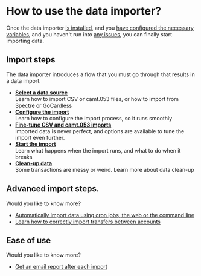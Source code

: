 # How to use the data importer?

Once the data importer [is installed](../installation/index.md), and you [have configured the necessary variables](../installation/configuration.md), and you haven't run into [any issues](../faq/index.md), you can finally start importing data.

## Import steps

The data importer introduces a flow that you must go through that results in a data import.

- **[Select a data source](select-data-source.md)**  
  Learn how to import CSV or camt.053 files, or how to import from Spectre or GoCardless
- **[Configure the import](configure-import.md)**  
  Learn how to configure the import process, so it runs smoothly
- **[Fine-tune CSV and camt.053 imports](fine-tune-import.md)**  
  Imported data is never perfect, and options are available to tune the import even further.
- **[Start the import](start.md)**  
  Learn what happens when the import runs, and what to do when it breaks
- **[Clean-up data](clean-up-data.md)**  
  Some transactions are messy or weird. Learn more about data clean-up

## Advanced import steps.

Would you like to know more?

- [Automatically import data using cron jobs, the web or the command line](../advanced/automation.md)
- [Learn how to correctly import transfers between accounts](../advanced/transfers.md)

## Ease of use

Would you like to know more?

- [Get an email report after each import](../advanced/notifications.md)
